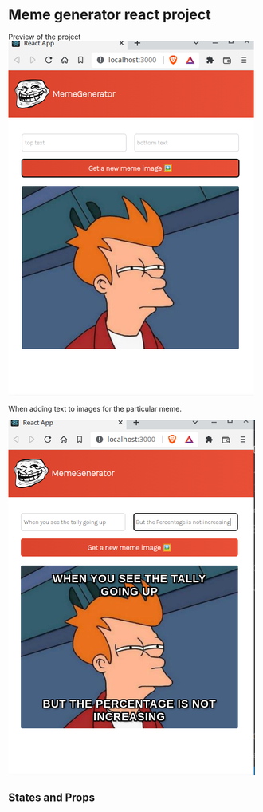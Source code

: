 # Meme generator react project 
Preview of the project
![](src/assets/images/Screenshot_20220810_133628.png)

When adding text to images for the particular meme.

![](src/assets/images/Screenshot_20220810_133825.png)
## States and Props

